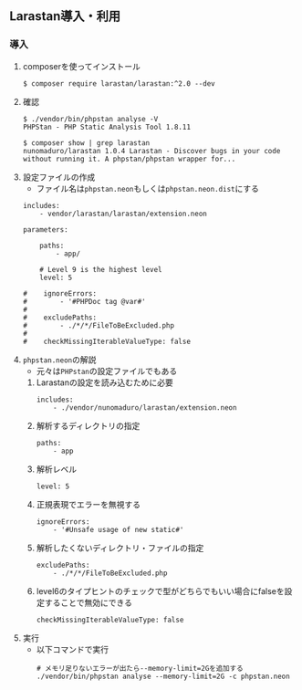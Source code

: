 ## Larastan導入・利用

### 導入
1. composerを使ってインストール
	```
	$ composer require larastan/larastan:^2.0 --dev
	```
1. 確認
	```
	$ ./vendor/bin/phpstan analyse -V
	PHPStan - PHP Static Analysis Tool 1.8.11
	```
	```
	$ composer show | grep larastan
	nunomaduro/larastan 1.0.4 Larastan - Discover bugs in your code without running it. A phpstan/phpstan wrapper for...
	```
1. 設定ファイルの作成
	- ファイル名は`phpstan.neon`もしくは`phpstan.neon.dist`にする
	```
	includes:
		- vendor/larastan/larastan/extension.neon

	parameters:

		paths:
			- app/

		# Level 9 is the highest level
		level: 5

	#    ignoreErrors:
	#        - '#PHPDoc tag @var#'
	#
	#    excludePaths:
	#        - ./*/*/FileToBeExcluded.php
	#
	#    checkMissingIterableValueType: false
	```
1. `phpstan.neon`の解説
	- 元々は`PHPstan`の設定ファイルでもある
	1. Larastanの設定を読み込むために必要
		```
		includes:
			- ./vendor/nunomaduro/larastan/extension.neon
		```
	1. 解析するディレクトリの指定
		```
		paths:
			- app
		```
	1. 解析レベル
		```
		level: 5
		```
	1. 正規表現でエラーを無視する
		```
		ignoreErrors:
			- '#Unsafe usage of new static#'
		```
	1. 解析したくないディレクトリ・ファイルの指定
		```
		excludePaths:
			- ./*/*/FileToBeExcluded.php
		```
	1. level6のタイプヒントのチェックで型がどちらでもいい場合にfalseを設定することで無効にできる
		```
		checkMissingIterableValueType: false
		```
1. 実行
	- 以下コマンドで実行
		```
		# メモリ足りないエラーが出たら--memory-limit=2Gを追加する 
		./vendor/bin/phpstan analyse --memory-limit=2G -c phpstan.neon
		```
